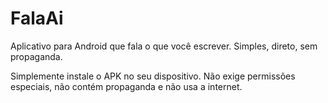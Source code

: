 # FalaAi
Aplicativo para Android que fala o que você escrever. Simples, direto, sem propaganda.

Simplemente instale o APK no seu dispositivo. Não exige permissões especiais, não contém propaganda e não usa a internet.
